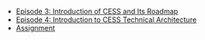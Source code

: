 - [Episode 3: Introduction of CESS and Its Roadmap](./ep03.md)
- [Episode 4: Introduction to CESS Technical Architecture](./ep04.md)
- [Assignment](./assignment.md)
